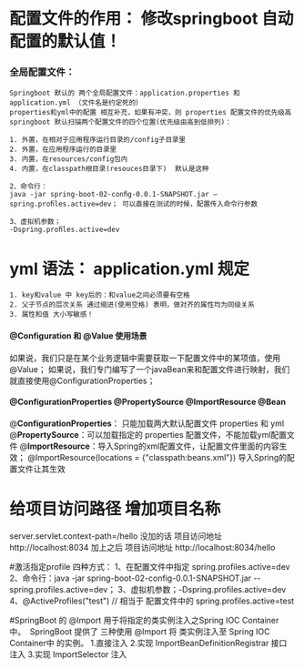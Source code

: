 # 配置文件的作用： 修改springboot 自动配置的默认值！

### 全局配置文件：
    Springboot 默认的 两个全局配置文件：application.properties 和 application.yml （文件名是约定死的）
    properties和yml中的配置 相互补充，如果有冲突，则 properties 配置文件的优先级高
    springboot 默认扫描两个配置文件的四个位置(优先级由高到低排列)：

    1. 外置，在相对于应用程序运行目录的/config子目录里
    2. 外置，在应用程序运行的目录里
    3. 内置，在resources/config包内
    4. 内置，在classpath根目录(resouces目录下)  默认是这种

    2、命令行：
    java -jar spring-boot-02-conﬁg-0.0.1-SNAPSHOT.jar –spring.proﬁles.active=dev； 可以直接在测试的时候，配置传入命令行参数
    
    3、虚拟机参数；
    -Dspring.proﬁles.active=dev

# yml 语法： application.yml 规定 
    1. key和value 中 key后的：和value之间必须要有空格
    2. 父子节点的层次关系 通过缩进(使用空格) 表明，做对齐的属性均为同级关系
    3. 属性和值 大小写敏感！


#### @Configuration 和 @Value 使用场景
如果说，我们只是在某个业务逻辑中需要获取一下配置文件中的某项值，使用@Value；
如果说，我们专门编写了一个javaBean来和配置文件进行映射，我们就直接使用@ConfigurationProperties；


#### @ConfigurationProperties @PropertySource   @ImportResource   @Bean
@**ConfigurationProperties**： 只能加载两大默认配置文件 properties  和 yml 
@**PropertySource**：可以加载指定的 properties 配置文件，不能加载yml配置文件
@**ImportResource**：导入Spring的xml配置文件，让配置文件里面的内容生效；
@ImportResource(locations = {"classpath:beans.xml"}) 导入Spring的配置文件让其生效



# 给项目访问路径 增加项目名称 
server.servlet.context-path=/hello
没加的话 项目访问地址  http://localhost:8034
加上之后 项目访问地址 http://localhost:8034/hello



#激活指定profile 四种方式：
	1、在配置文件中指定  spring.profiles.active=dev
	2、命令行：java -jar spring-boot-02-config-0.0.1-SNAPSHOT.jar --spring.profiles.active=dev；
	3、虚拟机参数；-Dspring.profiles.active=dev
	4、@ActiveProfiles("test") // 相当于 配置文件中的 spring.profiles.active=test
		


#SpringBoot 的 @Import 用于将指定的类实例注入之Spring IOC Container中。 
    SpringBoot 提供了 三种使用 @Import 将 类实例注入至 Spring IOC Container中 的实例。
    1.直接注入
    2.实现 ImportBeanDefinitionRegistrar 接口 注入
    3.实现 ImportSelector 注入




